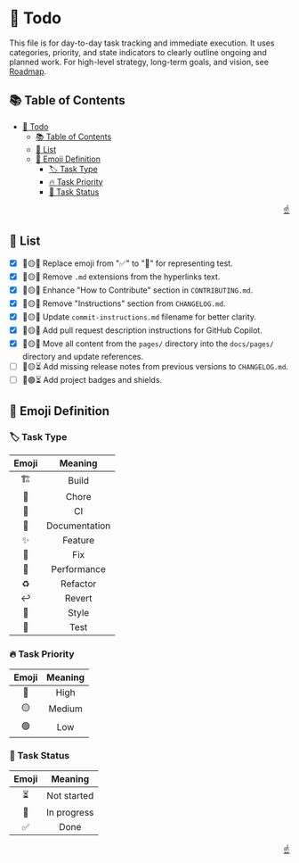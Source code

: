 <!-- markdownlint-disable MD033 MD041 -->

<a id="top"></a>

# 📝 Todo

This file is for day-to-day task tracking and immediate execution. It uses categories, priority, and state indicators to clearly outline ongoing and planned work. For high-level strategy, long-term goals, and vision, see [Roadmap](ROADMAP.md).

## 📚 Table of Contents

- [📝 Todo](#-todo)
  - [📚 Table of Contents](#-table-of-contents)
  - [📝 List](#-list)
  - [📗 Emoji Definition](#-emoji-definition)
    - [🏷️ Task Type](#️-task-type)
    - [🔥 Task Priority](#-task-priority)
    - [📅 Task Status](#-task-status)

<p align="right"><a href="#top">☝️</a></p>

## 📝 List

- [x] 📝🟡✅ Replace emoji from "✅" to "🧪" for representing test.
- [x] 📝🟡✅ Remove `.md` extensions from the hyperlinks text.
- [x] 📝🟡✅ Enhance "How to Contribute" section in `CONTRIBUTING.md`.
- [x] 📝🟡✅ Remove "Instructions" section from `CHANGELOG.md`.
- [x] 📝🟡✅ Update `commit-instructions.md` filename for better clarity.
- [x] 📝🟡✅ Add pull request description instructions for GitHub Copilot.
- [x] 📝🟡✅ Move all content from the `pages/` directory into the `docs/pages/` directory and update references.
- [ ] 📝🟡⏳ Add missing release notes from previous versions to `CHANGELOG.md`.
- [ ] 📝🟢⏳ Add project badges and shields.

## 📗 Emoji Definition

### 🏷️ Task Type

| **Emoji** |  **Meaning**  |
| :-------: | :-----------: |
|     🏗️     |     Build     |
|     🔧     |     Chore     |
|     👷     |      CI       |
|     📝     | Documentation |
|     ✨     |    Feature    |
|     🐛     |      Fix      |
|     🚀     |  Performance  |
|     ♻️     |   Refactor    |
|     ↩️     |    Revert     |
|     🎨     |     Style     |
|     🧪     |     Test      |

### 🔥 Task Priority

| **Emoji** | **Meaning** |
| :-------: | :---------: |
|     🔴     |    High     |
|     🟡     |   Medium    |
|     🟢     |     Low     |

### 📅 Task Status

| **Emoji** | **Meaning** |
| :-------: | :---------: |
|     ⏳     | Not started |
|     🔄     | In progress |
|     ✅     |    Done     |

<p align="right"><a href="#top">☝️</a></p>
